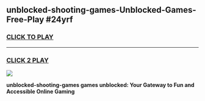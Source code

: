 
## unblocked-shooting-games-Unblocked-Games-Free-Play #24yrf
<h3>
<a href="https://us.freeplayer.one?title=unblocked-shooting-games&ref=9M">CLICK TO PLAY</a></h3>
<hr>

<h3>
<a href="https://us.freeplayer.one?title=unblocked-shooting-games&ref=9M">CLICK 2 PLAY</a>
  
</h3>

<a href="https://us.freeplayer.one?title=unblocked-shooting-games&ref=9M"><img src="https://clearcache.store/games.png"></a>


**unblocked-shooting-games games unblocked: Your Gateway to Fun and Accessible Online Gaming**
